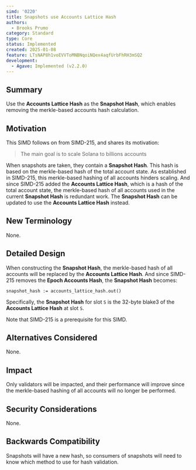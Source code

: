 ```yaml
---
simd: '0220'
title: Snapshots use Accounts Lattice Hash
authors:
  - Brooks Prumo
category: Standard
type: Core
status: Implemented
created: 2025-01-08
feature: LTsNAP8h1voEVVToMNBNqoiNQex4aqfUrbFhRH3mSQ2
development:
  - Agave: Implemented (v2.2.0)
---
```


## Summary

Use the **Accounts Lattice Hash** as the **Snapshot Hash**, which enables
removing the merkle-based accounts hash calculation.


## Motivation

This SIMD follows on from SIMD-215, and shares its motivation:

> The main goal is to scale Solana to billions accounts

When snapshots are taken, they contain a **Snapshot Hash**.   This hash is
based on the merkle-based hash of the total account state.  As established in
SIMD-215, this merkle-based hashing of all accounts hinders scaling.  And since
SIMD-215 added the **Accounts Lattice Hash**, which is a hash of the total
account state, the merkle-based hash of all accounts used in the current
**Snapshot Hash** is redundant work.  The **Snapshot Hash** can be updated to
use the **Accounts Lattice Hash** instead.


## New Terminology

None.


## Detailed Design

When constructing the **Snapshot Hash**, the merkle-based hash of all accounts
will be replaced by the **Accounts Lattice Hash**.  And since SIMD-215 removes
the **Epoch Accounts Hash**, the **Snapshot Hash** becomes:

```
snapshot_hash := accounts_lattice_hash.out()
```

Specifically, the **Snapshot Hash** for slot `S` is the 32-byte blake3 of the
**Accounts Lattice Hash** at slot `S`.

Note that SIMD-215 is a prerequisite for this SIMD.


## Alternatives Considered

None.


## Impact

Only validators will be impacted, and their performance will improve since the
merkle-based hashing of all accounts will no longer be performed.


## Security Considerations

None.


## Backwards Compatibility

Snapshots will have a new hash, so consumers of snapshots will need to know
which method to use for hash validation.
